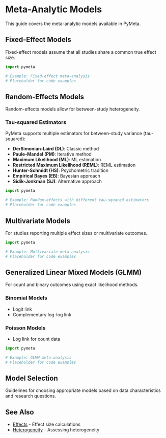 # Meta-Analytic Models

This guide covers the meta-analytic models available in PyMeta.

## Fixed-Effect Models

Fixed-effect models assume that all studies share a common true effect size.

```python
import pymeta

# Example: Fixed-effect meta-analysis
# Placeholder for code examples
```

## Random-Effects Models

Random-effects models allow for between-study heterogeneity.

### Tau-squared Estimators

PyMeta supports multiple estimators for between-study variance (tau-squared):

- **DerSimonian-Laird (DL)**: Classic method
- **Paule-Mandel (PM)**: Iterative method
- **Maximum Likelihood (ML)**: ML estimation
- **Restricted Maximum Likelihood (REML)**: REML estimation
- **Hunter-Schmidt (HS)**: Psychometric tradition
- **Empirical Bayes (EB)**: Bayesian approach
- **Sidik-Jonkman (SJ)**: Alternative approach

```python
import pymeta

# Example: Random-effects with different tau-squared estimators
# Placeholder for code examples
```

## Multivariate Models

For studies reporting multiple effect sizes or multivariate outcomes.

```python
import pymeta

# Example: Multivariate meta-analysis
# Placeholder for code examples
```

## Generalized Linear Mixed Models (GLMM)

For count and binary outcomes using exact likelihood methods.

### Binomial Models

- Logit link
- Complementary log-log link

### Poisson Models

- Log link for count data

```python
import pymeta

# Example: GLMM meta-analysis
# Placeholder for code examples
```

## Model Selection

Guidelines for choosing appropriate models based on data characteristics and research questions.

## See Also

- [Effects](effects.md) - Effect size calculations
- [Heterogeneity](heterogeneity.md) - Assessing heterogeneity